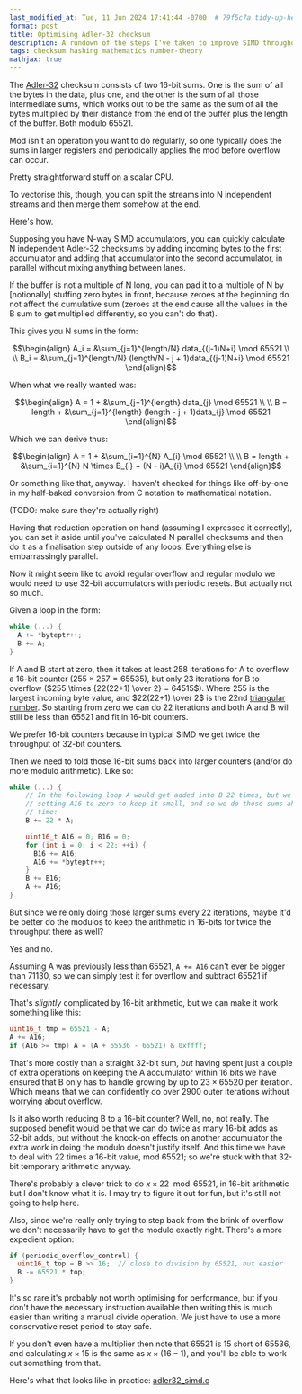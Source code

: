 ```yaml
---
last_modified_at: Tue, 11 Jun 2024 17:41:44 -0700  # 79f5c7a tidy-up-headers-add-descriptions
format: post
title: Optimising Adler-32 checksum
description: A rundown of the steps I've taken to improve SIMD throughout of Adler-32 checksum calculation by constraining authentic range.
tags: checksum hashing mathematics number-theory
mathjax: true
---
```

The [Adler-32][] checksum consists of two 16-bit sums.  One is the sum of all
the bytes in the data, plus one, and the other is the sum of all those
intermediate sums, which works out to be the same as the sum of all the bytes
multiplied by their distance from the end of the buffer plus the length of the
buffer.  Both modulo 65521.

Mod isn't an operation you want to do regularly, so one typically does the sums
in larger registers and periodically applies the mod before overflow can occur.

Pretty straightforward stuff on a scalar CPU.

To vectorise this, though, you can split the streams into N independent streams
and then merge them somehow at the end.

Here's how.

Supposing you have N-way SIMD accumulators, you can quickly calculate N
independent Adler-32 checksums by adding incoming bytes to the first
accumulator and adding that accumulator into the second accumulator, in
parallel without mixing anything between lanes.

If the buffer is not a multiple of N long, you can pad it to a multiple of N by
[notionally] stuffing zero bytes in front, because zeroes at the beginning do
not affect the cumulative sum (zeroes at the end cause all the values in the B
sum to get multiplied differently, so you can't do that).

This gives you N sums in the form:

$$\begin{align}
  A_i = &\sum_{j=1}^{length/N} data_{(j-1)N+i} \mod 65521 \\
  \\
  B_i = &\sum_{j=1}^{length/N} (length/N - j + 1)data_{(j-1)N+i} \mod 65521
\end{align}$$

When what we really wanted was:

$$\begin{align}
  A = 1 + &\sum_{j=1}^{length} data_{j} \mod 65521 \\
  \\
  B = length + &\sum_{j=1}^{length} (length - j + 1)data_{j} \mod 65521
\end{align}$$

Which we can derive thus:

$$\begin{align}
  A = 1 + &\sum_{i=1}^{N} A_{i} \mod 65521 \\
  \\
  B = length + &\sum_{i=1}^{N} N \times B_{i} + (N - i)A_{i} \mod 65521
\end{align}$$

Or something like that, anyway.  I haven't checked for things like off-by-one
in my half-baked conversion from C notation to mathematical notation.

(TODO: make sure they're actually right)

Having that reduction operation on hand (assuming I expressed it correctly),
you can set it aside until you've calculated N parallel checksums and then do
it as a finalisation step outside of any loops.  Everything else is
embarrassingly parallel.

Now it might seem like to avoid regular overflow and regular modulo we would
need to use 32-bit accumulators with periodic resets.  But actually not so
much.

Given a loop in the form:
```c
while (...) {
  A += *byteptr++;
  B += A;
}
```

If A and B start at zero, then it takes at least 258 iterations for A to
overflow a 16-bit counter ($255 \times 257 = 65535$), but only 23 iterations
for B to overflow ($255 \times {22(22+1) \over 2} = 64515$).  Where $255$ is
the largest incoming byte value, and $22(22+1) \over 2$ is the 22nd
[triangular number][].  So starting from zero we can do 22 iterations and both
A and B will still be less than 65521 and fit in 16-bit counters.

We prefer 16-bit counters because in typical SIMD we get twice the throughput
of 32-bit counters.

Then we need to fold those 16-bit sums back into larger counters (and/or do
more modulo arithmetic).  Like so:
```c
while (...) {
    // In the following loop A would get added into B 22 times, but we're
    // setting A16 to zero to keep it small, and so we do those sums ahead of
    // time:
    B += 22 * A;

    uint16_t A16 = 0, B16 = 0;
    for (int i = 0; i < 22; ++i) {
      B16 += A16;
      A16 += *byteptr++;
    }
    B += B16;
    A += A16;
}
```

But since we're only doing those larger sums every 22 iterations, maybe it'd be
better do the modulos to keep the arithmetic in 16-bits for twice the
throughput there as well?

Yes and no.

Assuming A was previously less than 65521, `A += A16` can't ever be bigger than
71130, so we can simply test it for overflow and subtract 65521 if necessary.

That's _slightly_ complicated by 16-bit arithmetic, but we can make it work
something like this:
```c
uint16_t tmp = 65521 - A;
A += A16;
if (A16 >= tmp) A = (A + 65536 - 65521) & 0xffff;
```

That's more costly than a straight 32-bit sum, _but_ having spent just a couple
of extra operations on keeping the A accumulator within 16 bits we have ensured
that B only has to handle growing by up to $23 \times 65520$ per iteration.
Which means that we can confidently do over 2900 outer iterations without
worrying about overflow.

Is it also worth reducing B to a 16-bit counter?  Well, no, not really.  The
supposed benefit would be that we can do twice as many 16-bit adds as 32-bit
adds, but without the knock-on effects on another accumulator the extra work in
doing the modulo doesn't justify itself.  And this time we have to deal with 22
times a 16-bit value, mod 65521; so we're stuck with that 32-bit temporary
arithmetic anyway.

There's probably a clever trick to do $x \times 22 \mod 65521$, in 16-bit
arithmetic but I don't know what it is.  I may try to figure it out for fun,
but it's still not going to help here.

Also, since we're really only trying to step back from the brink of overflow we
don't necessarily have to get the modulo exactly right.  There's a more
expedient option:
```c
if (periodic_overflow_control) {
  uint16_t top = B >> 16;  // close to division by 65521, but easier
  B -= 65521 * top;
}
```
It's so rare it's probably not worth optimising for performance, but if you
don't have the necessary instruction available then writing this is much easier
than writing a manual divide operation.  We just have to use a more
conservative reset period to stay safe.

If you don't even have a multiplier then note that 65521 is 15 short of 65536,
and calculating $x \times 15$ is the same as $x \times (16 - 1)$, and you'll
be able to work out something from that.

Here's what that looks like in practice:
[adler32_simd.c](https://github.com/chromium/chromium/blob/ca5b63a1c07af201/third_party/zlib/adler32_simd.c#L374-L4540)

[Adler-32]: <https://en.wikipedia.org/wiki/Adler-32>
[triangular number]: <https://en.wikipedia.org/wiki/triangular_number>

